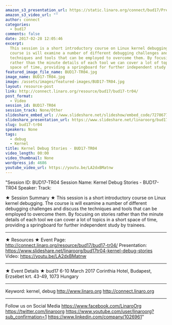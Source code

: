```yaml
---
amazon_s3_presentation_url: https://static.linaro.org/connect/bud17/Presentations/BUD17-TR04-%20Kernel%20Debug%20Stories.pdf
amazon_s3_video_url: ""
author: connect
categories:
  - bud17
comments: false
date: 2017-02-28 12:05:46
excerpt:
  This session is a short introductory course on Linux kernel debugging. The
  course is will examine a number of different debugging challenges and discuss the
  techniques and tools that can be employed to overcome them. By focusing on stories
  rather than the minute details of each tool we can cover a lot of topics in a short
  space of time, providing a springboard for further independent study by trainees.
featured_image_file_name: BUD17-TR04.jpg
image_name: BUD17-TR04.jpg
image: /assets/images/featured-images/BUD17-TR04.jpg
layout: resource-post
link: http://connect.linaro.org/resource/bud17/bud17-tr04/
post_format:
  - Video
session_id: BUD17-TR04
session_track: None/Other
slideshare_embed_url: //www.slideshare.net/slideshow/embed_code/72786776
slideshare_presentation_url: https://www.slideshare.net/linaroorg/bud17tr04-kernel-debug-stories
slug: bud17-tr04
speakers: None
tags:
  - debug
  - Kernel
title: Kernel Debug Stories - BUD17-TR04
video_length: 00:00
video_thumbnail: None
wordpress_id: 4686
youtube_video_url: https://youtu.be/LA2dxBMatnw
---
```


"Session ID: BUD17-TR04
Session Name: Kernel Debug Stories - BUD17-TR04
Speaker:
Track:

★ Session Summary ★
This session is a short introductory course on Linux kernel debugging. The course is will examine a number of different debugging challenges and discuss the techniques and tools that can be employed to overcome them. By focusing on stories rather than the minute details of each tool we can cover a lot of topics in a short space of time, providing a springboard for further independent study by trainees.

---

★ Resources ★
Event Page: http://connect.linaro.org/resource/bud17/bud17-tr04/
Presentation: https://www.slideshare.net/linaroorg/bud17tr04-kernel-debug-stories
Video: https://youtu.be/LA2dxBMatnw

---

★ Event Details ★
bud17
6-10 March 2017
Corinthia Hotel, Budapest,
Erzsébet krt. 43-49,
1073 Hungary

---

Keyword: kernel, debug
http://www.linaro.org
http://connect.linaro.org

---

Follow us on Social Media
https://www.facebook.com/LinaroOrg
https://twitter.com/linaroorg
https://www.youtube.com/user/linaroorg?sub_confirmation=1
https://www.linkedin.com/company/1026961"
